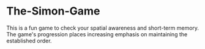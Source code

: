 # The-Simon-Game
This is a fun game to check your spatial awareness and short-term memory. The game's progression places increasing emphasis on maintaining the established order.
